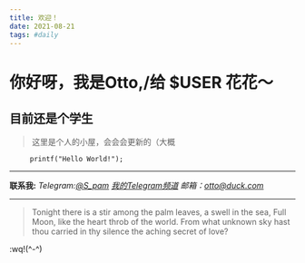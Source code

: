 ```yaml
---
title: 欢迎！
date: 2021-08-21
tags: #daily
---
```



# 你好呀，我是Otto,/给 $USER 花花～
## 目前还是个学生
> 这里是个人的小屋，会会会更新的（大概


         printf("Hello World!");

***
**联系我:**
*Telegram:[@S_pam](https://t.me/S_pam)*
*[我的Telegram频道](https://t.me/Otttos_daily)*
*邮箱：<otto@duck.com>*


***
> Tonight there is a stir among the palm leaves,
a swell in the sea,
Full Moon,
like the heart throb of the world.
From what unknown sky hast
thou carried in thy silence the aching secret of love?

:wq!(^-^)
